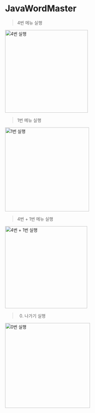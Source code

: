 # JavaWordMaster
> 4번 메뉴 실행
<img width="270" alt="4번 실행" src="https://user-images.githubusercontent.com/62330979/188257524-849913d2-985d-4004-9dcf-bda7bb4c6de0.png">

> 1번 메뉴 실행
<img width="274" alt="1번 실행" src="https://user-images.githubusercontent.com/62330979/188071544-771ee3da-5d59-42a8-9985-6686e129a937.png">

> 4번 + 1번 메뉴 실행
<img width="268" alt="4번 + 1번 실행" src="https://user-images.githubusercontent.com/62330979/188071642-738cf35a-b966-4d86-9b90-a997f6ed6f6e.png">

> 0. 나가기 실행
<img width="277" alt="0번 실행" src="https://user-images.githubusercontent.com/62330979/188071702-c80a9ff1-909d-46b4-afb4-e2462455590d.png">

